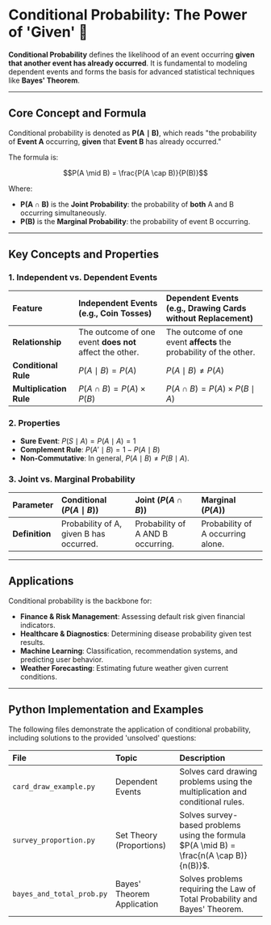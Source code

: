 # Conditional Probability: The Power of 'Given' 🎲

**Conditional Probability** defines the likelihood of an event occurring **given that another event has already occurred**. It is fundamental to modeling dependent events and forms the basis for advanced statistical techniques like **Bayes' Theorem**.

---

## Core Concept and Formula

Conditional probability is denoted as $\mathbf{P(A \mid B)}$, which reads "the probability of **Event A** occurring, **given** that **Event B** has already occurred."

The formula is:

$$P(A \mid B) = \frac{P(A \cap B)}{P(B)}$$

Where:
* $\mathbf{P(A \cap B)}$ is the **Joint Probability**: the probability of **both** A and B occurring simultaneously.
* $\mathbf{P(B)}$ is the **Marginal Probability**: the probability of event B occurring.

---

## Key Concepts and Properties

### 1. Independent vs. Dependent Events

| Feature | Independent Events (e.g., Coin Tosses) | Dependent Events (e.g., Drawing Cards without Replacement) |
| :--- | :--- | :--- |
| **Relationship**| The outcome of one event **does not** affect the other. | The outcome of one event **affects** the probability of the other. |
| **Conditional Rule**| $P(A \mid B) = P(A)$ | $P(A \mid B) \neq P(A)$ |
| **Multiplication Rule**| $P(A \cap B) = P(A) \times P(B)$ | $P(A \cap B) = P(A) \times P(B \mid A)$ |

### 2. Properties

* **Sure Event**: $P(S \mid A) = P(A \mid A) = 1$
* **Complement Rule**: $P(A' \mid B ) = 1 - P( A \mid B )$
* **Non-Commutative**: In general, $P(A \mid B) \neq P(B \mid A)$.

### 3. Joint vs. Marginal Probability

| Parameter | Conditional ($P(A \mid B)$) | Joint ($P(A \cap B)$) | Marginal ($P(A)$) |
| :--- | :--- | :--- | :--- |
| **Definition** | Probability of A, given B has occurred. | Probability of A AND B occurring. | Probability of A occurring alone. |

---

## Applications

Conditional probability is the backbone for:
* **Finance & Risk Management**: Assessing default risk given financial indicators.
* **Healthcare & Diagnostics**: Determining disease probability given test results.
* **Machine Learning**: Classification, recommendation systems, and predicting user behavior.
* **Weather Forecasting**: Estimating future weather given current conditions.

---

## Python Implementation and Examples

The following files demonstrate the application of conditional probability, including solutions to the provided 'unsolved' questions:

| File | Topic | Description |
| :--- | :--- | :--- |
| `card_draw_example.py` | Dependent Events | Solves card drawing problems using the multiplication and conditional rules. |
| `survey_proportion.py` | Set Theory (Proportions) | Solves survey-based problems using the formula $P(A \mid B) = \frac{n(A \cap B)}{n(B)}$. |
| `bayes_and_total_prob.py` | Bayes' Theorem Application | Solves problems requiring the Law of Total Probability and Bayes' Theorem. |